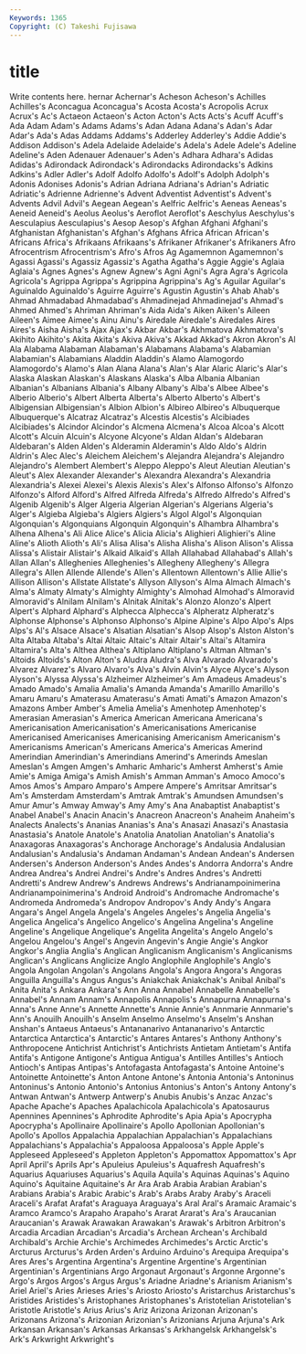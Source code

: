 ```yaml
---
Keywords: 1365 
Copyright: (C) Takeshi Fujisawa
---
```


# title

Write contents here.
hernar Achernar's Acheson Acheson's Achilles Achilles's
Aconcagua Aconcagua's Acosta Acosta's Acropolis Acrux Acrux's Ac's Actaeon Actaeon's
Acton Acton's Acts Acts's Acuff Acuff's Ada Adam Adam's Adams
Adams's Adan Adana Adana's Adan's Adar Adar's Ada's Adas Addams
Addams's Adderley Adderley's Addie Addie's Addison Addison's Adela Adelaide Adelaide's
Adela's Adele Adele's Adeline Adeline's Aden Adenauer Adenauer's Aden's Adhara
Adhara's Adidas Adidas's Adirondack Adirondack's Adirondacks Adirondacks's Adkins Adkins's Adler
Adler's Adolf Adolfo Adolfo's Adolf's Adolph Adolph's Adonis Adonises Adonis's
Adrian Adriana Adriana's Adrian's Adriatic Adriatic's Adrienne Adrienne's Advent Adventist
Adventist's Advent's Advents Advil Advil's Aegean Aegean's Aelfric Aelfric's Aeneas
Aeneas's Aeneid Aeneid's Aeolus Aeolus's Aeroflot Aeroflot's Aeschylus Aeschylus's Aesculapius
Aesculapius's Aesop Aesop's Afghan Afghani Afghani's Afghanistan Afghanistan's Afghan's Afghans
Africa African African's Africans Africa's Afrikaans Afrikaans's Afrikaner Afrikaner's Afrikaners
Afro Afrocentrism Afrocentrism's Afro's Afros Ag Agamemnon Agamemnon's Agassi Agassi's
Agassiz Agassiz's Agatha Agatha's Aggie Aggie's Aglaia Aglaia's Agnes Agnes's
Agnew Agnew's Agni Agni's Agra Agra's Agricola Agricola's Agrippa Agrippa's
Agrippina Agrippina's Ag's Aguilar Aguilar's Aguinaldo Aguinaldo's Aguirre Aguirre's Agustin
Agustin's Ahab Ahab's Ahmad Ahmadabad Ahmadabad's Ahmadinejad Ahmadinejad's Ahmad's Ahmed
Ahmed's Ahriman Ahriman's Aida Aida's Aiken Aiken's Aileen Aileen's Aimee
Aimee's Ainu Ainu's Airedale Airedale's Airedales Aires Aires's Aisha Aisha's
Ajax Ajax's Akbar Akbar's Akhmatova Akhmatova's Akihito Akihito's Akita Akita's
Akiva Akiva's Akkad Akkad's Akron Akron's Al Ala Alabama Alabaman
Alabaman's Alabamans Alabama's Alabamian Alabamian's Alabamians Aladdin Aladdin's Alamo Alamogordo
Alamogordo's Alamo's Alan Alana Alana's Alan's Alar Alaric Alaric's Alar's
Alaska Alaskan Alaskan's Alaskans Alaska's Alba Albania Albanian Albanian's Albanians
Albania's Albany Albany's Alba's Albee Albee's Alberio Alberio's Albert Alberta
Alberta's Alberto Alberto's Albert's Albigensian Albigensian's Albion Albion's Albireo Albireo's
Albuquerque Albuquerque's Alcatraz Alcatraz's Alcestis Alcestis's Alcibiades Alcibiades's Alcindor Alcindor's
Alcmena Alcmena's Alcoa Alcoa's Alcott Alcott's Alcuin Alcuin's Alcyone Alcyone's
Aldan Aldan's Aldebaran Aldebaran's Alden Alden's Alderamin Alderamin's Aldo Aldo's
Aldrin Aldrin's Alec Alec's Aleichem Aleichem's Alejandra Alejandra's Alejandro Alejandro's
Alembert Alembert's Aleppo Aleppo's Aleut Aleutian Aleutian's Aleut's Alex Alexander
Alexander's Alexandra Alexandra's Alexandria Alexandria's Alexei Alexei's Alexis Alexis's Alex's
Alfonso Alfonso's Alfonzo Alfonzo's Alford Alford's Alfred Alfreda Alfreda's Alfredo
Alfredo's Alfred's Algenib Algenib's Alger Algeria Algerian Algerian's Algerians Algeria's
Alger's Algieba Algieba's Algiers Algiers's Algol Algol's Algonquian Algonquian's Algonquians
Algonquin Algonquin's Alhambra Alhambra's Alhena Alhena's Ali Alice Alice's Alicia
Alicia's Alighieri Alighieri's Aline Aline's Alioth Alioth's Ali's Alisa Alisa's
Alisha Alisha's Alison Alison's Alissa Alissa's Alistair Alistair's Alkaid Alkaid's
Allah Allahabad Allahabad's Allah's Allan Allan's Alleghenies Alleghenies's Allegheny Allegheny's
Allegra Allegra's Allen Allende Allende's Allen's Allentown Allentown's Allie Allie's
Allison Allison's Allstate Allstate's Allyson Allyson's Alma Almach Almach's Alma's
Almaty Almaty's Almighty Almighty's Almohad Almohad's Almoravid Almoravid's Alnilam Alnilam's
Alnitak Alnitak's Alonzo Alonzo's Alpert Alpert's Alphard Alphard's Alphecca Alphecca's
Alpheratz Alpheratz's Alphonse Alphonse's Alphonso Alphonso's Alpine Alpine's Alpo Alpo's
Alps Alps's Al's Alsace Alsace's Alsatian Alsatian's Alsop Alsop's Alston
Alston's Alta Altaba Altaba's Altai Altaic Altaic's Altair Altair's Altai's
Altamira Altamira's Alta's Althea Althea's Altiplano Altiplano's Altman Altman's Altoids
Altoids's Alton Alton's Aludra Aludra's Alva Alvarado Alvarado's Alvarez Alvarez's
Alvaro Alvaro's Alva's Alvin Alvin's Alyce Alyce's Alyson Alyson's Alyssa
Alyssa's Alzheimer Alzheimer's Am Amadeus Amadeus's Amado Amado's Amalia Amalia's
Amanda Amanda's Amarillo Amarillo's Amaru Amaru's Amaterasu Amaterasu's Amati Amati's
Amazon Amazon's Amazons Amber Amber's Amelia Amelia's Amenhotep Amenhotep's Amerasian
Amerasian's America American Americana Americana's Americanisation Americanisation's Americanisations Americanise Americanised
Americanises Americanising Americanism Americanism's Americanisms American's Americans America's Americas Amerind
Amerindian Amerindian's Amerindians Amerind's Amerinds Ameslan Ameslan's Amgen Amgen's Amharic
Amharic's Amherst Amherst's Amie Amie's Amiga Amiga's Amish Amish's Amman
Amman's Amoco Amoco's Amos Amos's Amparo Amparo's Ampere Ampere's Amritsar
Amritsar's Am's Amsterdam Amsterdam's Amtrak Amtrak's Amundsen Amundsen's Amur Amur's
Amway Amway's Amy Amy's Ana Anabaptist Anabaptist's Anabel Anabel's Anacin
Anacin's Anacreon Anacreon's Anaheim Anaheim's Analects Analects's Ananias Ananias's Ana's
Anasazi Anasazi's Anastasia Anastasia's Anatole Anatole's Anatolia Anatolian Anatolian's Anatolia's
Anaxagoras Anaxagoras's Anchorage Anchorage's Andalusia Andalusian Andalusian's Andalusia's Andaman Andaman's
Andean Andean's Andersen Andersen's Anderson Anderson's Andes Andes's Andorra Andorra's
Andre Andrea Andrea's Andrei Andrei's Andre's Andres Andres's Andretti Andretti's
Andrew Andrew's Andrews Andrews's Andrianampoinimerina Andrianampoinimerina's Android Android's Andromache Andromache's
Andromeda Andromeda's Andropov Andropov's Andy Andy's Angara Angara's Angel Angela
Angela's Angeles Angeles's Angelia Angelia's Angelica Angelica's Angelico Angelico's Angelina
Angelina's Angeline Angeline's Angelique Angelique's Angelita Angelita's Angelo Angelo's Angelou
Angelou's Angel's Angevin Angevin's Angie Angie's Angkor Angkor's Anglia Anglia's
Anglican Anglicanism Anglicanism's Anglicanisms Anglican's Anglicans Anglicize Anglo Anglophile Anglophile's
Anglo's Angola Angolan Angolan's Angolans Angola's Angora Angora's Angoras Anguilla
Anguilla's Angus Angus's Aniakchak Aniakchak's Anibal Anibal's Anita Anita's Ankara
Ankara's Ann Anna Annabel Annabelle Annabelle's Annabel's Annam Annam's Annapolis
Annapolis's Annapurna Annapurna's Anna's Anne Anne's Annette Annette's Annie Annie's
Annmarie Annmarie's Ann's Anouilh Anouilh's Anselm Anselmo Anselmo's Anselm's Anshan
Anshan's Antaeus Antaeus's Antananarivo Antananarivo's Antarctic Antarctica Antarctica's Antarctic's Antares
Antares's Anthony Anthony's Anthropocene Antichrist Antichrist's Antichrists Antietam Antietam's Antifa
Antifa's Antigone Antigone's Antigua Antigua's Antilles Antilles's Antioch Antioch's Antipas
Antipas's Antofagasta Antofagasta's Antoine Antoine's Antoinette Antoinette's Anton Antone Antone's
Antonia Antonia's Antoninus Antoninus's Antonio Antonio's Antonius Antonius's Anton's Antony
Antony's Antwan Antwan's Antwerp Antwerp's Anubis Anubis's Anzac Anzac's Apache
Apache's Apaches Apalachicola Apalachicola's Apatosaurus Apennines Apennines's Aphrodite Aphrodite's Apia
Apia's Apocrypha Apocrypha's Apollinaire Apollinaire's Apollo Apollonian Apollonian's Apollo's Apollos
Appalachia Appalachian Appalachian's Appalachians Appalachians's Appalachia's Appaloosa Appaloosa's Apple Apple's
Appleseed Appleseed's Appleton Appleton's Appomattox Appomattox's Apr April April's Aprils
Apr's Apuleius Apuleius's Aquafresh Aquafresh's Aquarius Aquariuses Aquarius's Aquila Aquila's
Aquinas Aquinas's Aquino Aquino's Aquitaine Aquitaine's Ar Ara Arab Arabia
Arabian Arabian's Arabians Arabia's Arabic Arabic's Arab's Arabs Araby Araby's
Araceli Araceli's Arafat Arafat's Araguaya Araguaya's Aral Aral's Aramaic Aramaic's
Aramco Aramco's Arapaho Arapaho's Ararat Ararat's Ara's Araucanian Araucanian's Arawak
Arawakan Arawakan's Arawak's Arbitron Arbitron's Arcadia Arcadian Arcadian's Arcadia's Archean
Archean's Archibald Archibald's Archie Archie's Archimedes Archimedes's Arctic Arctic's Arcturus
Arcturus's Arden Arden's Arduino Arduino's Arequipa Arequipa's Ares Ares's Argentina
Argentina's Argentine Argentine's Argentinian Argentinian's Argentinians Argo Argonaut Argonaut's Argonne
Argonne's Argo's Argos Argos's Argus Argus's Ariadne Ariadne's Arianism Arianism's
Ariel Ariel's Aries Arieses Aries's Ariosto Ariosto's Aristarchus Aristarchus's Aristides
Aristides's Aristophanes Aristophanes's Aristotelian Aristotelian's Aristotle Aristotle's Arius Arius's Ariz
Arizona Arizonan Arizonan's Arizonans Arizona's Arizonian Arizonian's Arizonians Arjuna Arjuna's
Ark Arkansan Arkansan's Arkansas Arkansas's Arkhangelsk Arkhangelsk's Ark's Arkwright Arkwright's
